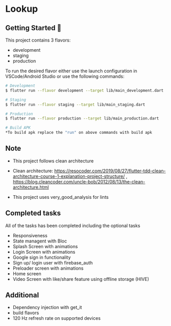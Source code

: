 # Lookup

## Getting Started 🚀

This project contains 3 flavors:

- development
- staging
- production

To run the desired flavor either use the launch configuration in VSCode/Android Studio or use the following commands:

```sh
# Development
$ flutter run --flavor development --target lib/main_development.dart

# Staging
$ flutter run --flavor staging --target lib/main_staging.dart

# Production
$ flutter run --flavor production --target lib/main_production.dart

# Build APK
*To build apk replace the "run" on above commands with build apk
```

## Note
- This project follows clean architecture
- Clean architecture: https://resocoder.com/2019/08/27/flutter-tdd-clean-architecture-course-1-explanation-project-structure/ , https://blog.cleancoder.com/uncle-bob/2012/08/13/the-clean-architecture.html

- This project uses very_good_analysis for lints

## Completed tasks
All of the tasks has been completed including the optional tasks
- Responsiveness
- State managent with Bloc
- Splash Screen with animations
- Login Screen with animations
- Google sign in functionality
- Sign up/ login user with firebase_auth
- Preloader screen with animations
- Home screen 
- Video Screen with like/share feature using offline storage (HIVE)

## Additional 
- Dependency injection with get_it
- build flavors
- 120 Hz refresh rate on supported devices
